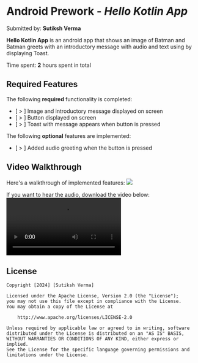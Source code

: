 # Android Prework - *Hello Kotlin App*

Submitted by: **Sutiksh Verma**

**Hello Kotlin App** is an android app that shows an image of Batman and Batman greets with an introductory message with audio and text using by displaying Toast. 

Time spent: **2** hours spent in total

## Required Features

The following **required** functionality is completed:

* [ > ] Image and introductory message displayed on screen
* [ > ] Button displayed on screen
* [ > ] Toast with message appears when button is pressed 

The following **optional** features are implemented:

* [ > ] Added audio greeting when the button is pressed

## Video Walkthrough

Here's a walkthrough of implemented features:
![](https://github.com/Sutiksh27/HelloKotlinApp/blob/main/IAmBatman.gif)

If you want to hear the audio, download the video below:
![](https://github.com/Sutiksh27/HelloKotlinApp/blob/main/deviceRecord.mp4)

## License

    Copyright [2024] [Sutiksh Verma]

    Licensed under the Apache License, Version 2.0 (the "License");
    you may not use this file except in compliance with the License.
    You may obtain a copy of the License at

        http://www.apache.org/licenses/LICENSE-2.0

    Unless required by applicable law or agreed to in writing, software
    distributed under the License is distributed on an "AS IS" BASIS,
    WITHOUT WARRANTIES OR CONDITIONS OF ANY KIND, either express or implied.
    See the License for the specific language governing permissions and
    limitations under the License.
